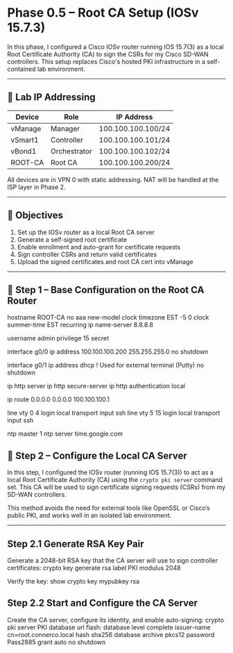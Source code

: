 # Phase 0.5 – Root CA Setup (IOSv 15.7.3)

In this phase, I configured a Cisco IOSv router running IOS 15.7(3) as a local Root Certificate Authority (CA) to sign the CSRs for my Cisco SD-WAN controllers. This setup replaces Cisco's hosted PKI infrastructure in a self-contained lab environment.

---

## 🧱 Lab IP Addressing

| Device     | Role         | IP Address        |
|------------|--------------|-------------------|
| vManage    | Manager      | 100.100.100.100/24 |
| vSmart1    | Controller   | 100.100.100.101/24 |
| vBond1     | Orchestrator | 100.100.100.102/24 |
| ROOT-CA    | Root CA      | 100.100.100.200/24 |

All devices are in VPN 0 with static addressing. NAT will be handled at the ISP layer in Phase 2.

---

## 🎯 Objectives

1. Set up the IOSv router as a local Root CA server
2. Generate a self-signed root certificate
3. Enable enrollment and auto-grant for certificate requests
4. Sign controller CSRs and return valid certificates
5. Upload the signed certificates and root CA cert into vManage

---

## 🔧 Step 1 – Base Configuration on the Root CA Router


hostname ROOT-CA
no aaa new-model
clock timezone EST -5 0
clock summer-time EST recurring
ip name-server 8.8.8.8

username admin privilege 15 secret <password>

interface g0/0
 ip address 100.100.100.200 255.255.255.0
 no shutdown

interface g0/1
 ip address dhcp   ! Used for external terminal (Putty)
 no shutdown

ip http server
ip http secure-server
ip http authentication local

ip route 0.0.0.0 0.0.0.0 100.100.100.1

line vty 0 4
 login local
 transport input ssh
line vty 5 15
 login local
 transport input ssh

ntp master 1
ntp server time.google.com

## 🔐 Step 2 – Configure the Local CA Server

In this step, I configured the IOSv router (running IOS 15.7(3)) to act as a local Root Certificate Authority (CA) using the `crypto pki server` command set. This CA will be used to sign certificate signing requests (CSRs) from my SD-WAN controllers.

This method avoids the need for external tools like OpenSSL or Cisco’s public PKI, and works well in an isolated lab environment.

---

## Step 2.1 Generate RSA Key Pair
Generate a 2048-bit RSA key that the CA server will use to sign controller certificates:
crypto key generate rsa label PKI modulus 2048

Verify the key:
show crypto key mypubkey rsa

## Step 2.2 Start and Configure the CA Server

Create the CA server, configure its identity, and enable auto-signing:
crypto pki server PKI
 database url flash:
 database level complete
 issuer-name cn=root.connerco.local
 hash sha256
 database archive pkcs12 password Pass2885
 grant auto
 no shutdown
